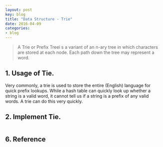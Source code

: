 ```yaml
---
layout: post
key: blog
title: "Data Structure - Trie"
date: 2016-04-09
categories:
- blog
---
```


> A Trie or Prefix Treei s a variant of an n-ary tree in which characters are stored at each node. Each path down the tree may
represent a word.

## 1. Usage of Tie.
Very commonly, a trie is used to store the entire (English) language for quick prefix lookups. While a hash table can quickly look up whether a string is a valid word, it cannot tell us if a string is a prefix of any valid words. A trie can do this very quickly.

## 2. Implement Tie.
```java
```

## 6. Reference
